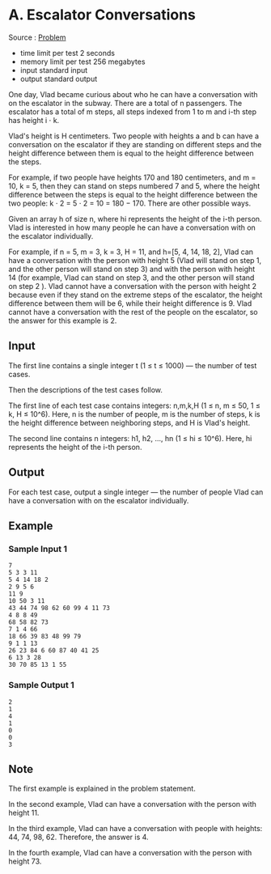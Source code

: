 # A. Escalator Conversations

Source : [Problem](https://codeforces.com/problemset/problem/1851/A)

- time limit per test 2 seconds
- memory limit per test 256 megabytes
- input standard input
- output standard output

One day, Vlad became curious about who he can have a conversation with on the escalator in the subway. There are a total of n passengers. The escalator has a total of m steps, all steps indexed from 1 to m and i-th step has height i ⋅ k.

Vlad's height is H centimeters. Two people with heights a and b can have a conversation on the escalator if they are standing on different steps and the height difference between them is equal to the height difference between the steps.

For example, if two people have heights 170
and 180 centimeters, and m = 10, k = 5, then they can stand on steps numbered 7 and 5, where the height difference between the steps is equal to the height difference between the two people: k ⋅ 2 = 5 ⋅ 2 = 10 = 180 − 170. There are other possible ways.

Given an array h of size n, where hi
represents the height of the i-th person. Vlad is interested in how many people he can have a conversation with on the escalator individually.

For example, if n = 5, m = 3, k = 3, H = 11, and h=[5, 4, 14, 18, 2], Vlad can have a conversation with the person with height 5
(Vlad will stand on step 1, and the other person will stand on step 3) and with the person with height 14
(for example, Vlad can stand on step 3, and the other person will stand on step 2
). Vlad cannot have a conversation with the person with height 2
because even if they stand on the extreme steps of the escalator, the height difference between them will be 6, while their height difference is 9. Vlad cannot have a conversation with the rest of the people on the escalator, so the answer for this example is 2.

## Input

The first line contains a single integer t (1 ≤ t ≤ 1000) — the number of test cases.

Then the descriptions of the test cases follow.

The first line of each test case contains integers: n,m,k,H
(1 ≤ n, m ≤ 50, 1 ≤ k, H ≤ 10^6). Here, n is the number of people, m is the number of steps, k is the height difference between neighboring steps, and H is Vlad's height.

The second line contains n integers: h1, h2, …, hn (1 ≤ hi ≤ 10^6). Here, hi represents the height of the i-th person.

## Output

For each test case, output a single integer — the number of people Vlad can have a conversation with on the escalator individually.

## Example

### Sample Input 1

    7
    5 3 3 11
    5 4 14 18 2
    2 9 5 6
    11 9
    10 50 3 11
    43 44 74 98 62 60 99 4 11 73
    4 8 8 49
    68 58 82 73
    7 1 4 66
    18 66 39 83 48 99 79
    9 1 1 13
    26 23 84 6 60 87 40 41 25
    6 13 3 28
    30 70 85 13 1 55

### Sample Output 1

    2
    1
    4
    1
    0
    0
    3

## Note

The first example is explained in the problem statement.

In the second example, Vlad can have a conversation with the person with height 11.

In the third example, Vlad can have a conversation with people with heights: 44, 74, 98, 62. Therefore, the answer is 4.

In the fourth example, Vlad can have a conversation with the person with height 73.
